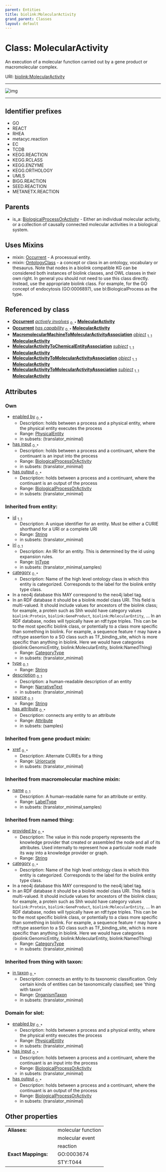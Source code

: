 ```yaml
---
parent: Entities
title: biolink:MolecularActivity
grand_parent: Classes
layout: default
---
```


# Class: MolecularActivity


An execution of a molecular function carried out by a gene product or macromolecular complex.

URI: [biolink:MolecularActivity](https://w3id.org/biolink/vocab/MolecularActivity)


---

![img](https://yuml.me/diagram/nofunky;dir:TB/class/[OrganismTaxon],[OntologyClass],[Occurrent],[MolecularEntity],[MolecularActivityToMolecularActivityAssociation],[MolecularActivityToChemicalEntityAssociation],[MacromolecularMachineMixin]%3Cenabled%20by%200..%2A-++[MolecularActivity%7Cprovided_by(i):string%20%2A;xref(i):uriorcurie%20%2A;category(i):category_type%20%2B;id(i):string;iri(i):iri_type%20%3F;type(i):string%20%3F;name(i):label_type%20%3F;description(i):narrative_text%20%3F;source(i):string%20%3F],[MolecularEntity]%3Chas%20output%200..%2A-%20[MolecularActivity],[MolecularEntity]%3Chas%20input%200..%2A-%20[MolecularActivity],[MacromolecularMachineToMolecularActivityAssociation]-%20object%201..1%3E[MolecularActivity],[MolecularActivityToChemicalEntityAssociation]-%20subject%201..1%3E[MolecularActivity],[MolecularActivityToMolecularActivityAssociation]-%20object%201..1%3E[MolecularActivity],[MolecularActivityToMolecularActivityAssociation]-%20subject%201..1%3E[MolecularActivity],[MolecularActivity]uses%20-.-%3E[Occurrent],[MolecularActivity]uses%20-.-%3E[OntologyClass],[BiologicalProcessOrActivity]%5E-[MolecularActivity],[MacromolecularMachineToMolecularActivityAssociation],[MacromolecularMachineMixin],[BiologicalProcessOrActivity],[Attribute])

---


## Identifier prefixes

 * GO
 * REACT
 * RHEA
 * metacyc.reaction
 * EC
 * TCDB
 * KEGG.REACTION
 * KEGG.RCLASS
 * KEGG.ENZYME
 * KEGG.ORTHOLOGY
 * UMLS
 * BIGG.REACTION
 * SEED.REACTION
 * METANETX.REACTION

## Parents

 *  is_a: [BiologicalProcessOrActivity](BiologicalProcessOrActivity.md) - Either an individual molecular activity, or a collection of causally connected molecular activities in a biological system.

## Uses Mixins

 *  mixin: [Occurrent](Occurrent.md) - A processual entity.
 *  mixin: [OntologyClass](OntologyClass.md) - a concept or class in an ontology, vocabulary or thesaurus. Note that nodes in a biolink compatible KG can be considered both instances of biolink classes, and OWL classes in their own right. In general you should not need to use this class directly. Instead, use the appropriate biolink class. For example, for the GO concept of endocytosis (GO:0006897), use bl:BiologicalProcess as the type.

## Referenced by class

 *  **[Occurrent](Occurrent.md)** *[actively involves](actively_involves.md)*  <sub>0..\*</sub>  **[MolecularActivity](MolecularActivity.md)**
 *  **[Occurrent](Occurrent.md)** *[has capability](has_capability.md)*  <sub>0..\*</sub>  **[MolecularActivity](MolecularActivity.md)**
 *  **[MacromolecularMachineToMolecularActivityAssociation](MacromolecularMachineToMolecularActivityAssociation.md)** *[object](object.md)*  <sub>1..1</sub>  **[MolecularActivity](MolecularActivity.md)**
 *  **[MolecularActivityToChemicalEntityAssociation](MolecularActivityToChemicalEntityAssociation.md)** *[subject](subject.md)*  <sub>1..1</sub>  **[MolecularActivity](MolecularActivity.md)**
 *  **[MolecularActivityToMolecularActivityAssociation](MolecularActivityToMolecularActivityAssociation.md)** *[object](object.md)*  <sub>1..1</sub>  **[MolecularActivity](MolecularActivity.md)**
 *  **[MolecularActivityToMolecularActivityAssociation](MolecularActivityToMolecularActivityAssociation.md)** *[subject](subject.md)*  <sub>1..1</sub>  **[MolecularActivity](MolecularActivity.md)**

## Attributes


### Own

 * [enabled by](enabled_by.md)  <sub>0..\*</sub>
     * Description: holds between a process and a physical entity, where the physical entity executes the process
     * Range: [PhysicalEntity](PhysicalEntity.md)
     * in subsets: (translator_minimal)
 * [has input](has_input.md)  <sub>0..\*</sub>
     * Description: holds between a process and a continuant, where the continuant is an input into the process
     * Range: [BiologicalProcessOrActivity](BiologicalProcessOrActivity.md)
     * in subsets: (translator_minimal)
 * [has output](has_output.md)  <sub>0..\*</sub>
     * Description: holds between a process and a continuant, where the continuant is an output of the process
     * Range: [BiologicalProcessOrActivity](BiologicalProcessOrActivity.md)
     * in subsets: (translator_minimal)

### Inherited from entity:

 * [id](id.md)  <sub>1..1</sub>
     * Description: A unique identifier for an entity. Must be either a CURIE shorthand for a URI or a complete URI
     * Range: [String](types/String.md)
     * in subsets: (translator_minimal)
 * [iri](iri.md)  <sub>0..1</sub>
     * Description: An IRI for an entity. This is determined by the id using expansion rules.
     * Range: [IriType](types/IriType.md)
     * in subsets: (translator_minimal,samples)
 * [category](category.md)  <sub>0..\*</sub>
     * Description: Name of the high level ontology class in which this entity is categorized. Corresponds to the label for the biolink entity type class.
 * In a neo4j database this MAY correspond to the neo4j label tag.
 * In an RDF database it should be a biolink model class URI.
This field is multi-valued. It should include values for ancestors of the biolink class; for example, a protein such as Shh would have category values `biolink:Protein`, `biolink:GeneProduct`, `biolink:MolecularEntity`, ...
In an RDF database, nodes will typically have an rdf:type triples. This can be to the most specific biolink class, or potentially to a class more specific than something in biolink. For example, a sequence feature `f` may have a rdf:type assertion to a SO class such as TF_binding_site, which is more specific than anything in biolink. Here we would have categories {biolink:GenomicEntity, biolink:MolecularEntity, biolink:NamedThing}
     * Range: [CategoryType](types/CategoryType.md)
     * in subsets: (translator_minimal)
 * [type](type.md)  <sub>0..1</sub>
     * Range: [String](types/String.md)
 * [description](description.md)  <sub>0..1</sub>
     * Description: a human-readable description of an entity
     * Range: [NarrativeText](types/NarrativeText.md)
     * in subsets: (translator_minimal)
 * [source](source.md)  <sub>0..1</sub>
     * Range: [String](types/String.md)
 * [has attribute](has_attribute.md)  <sub>0..\*</sub>
     * Description: connects any entity to an attribute
     * Range: [Attribute](Attribute.md)
     * in subsets: (samples)

### Inherited from gene product mixin:

 * [xref](xref.md)  <sub>0..\*</sub>
     * Description: Alternate CURIEs for a thing
     * Range: [Uriorcurie](types/Uriorcurie.md)
     * in subsets: (translator_minimal)

### Inherited from macromolecular machine mixin:

 * [name](name.md)  <sub>0..1</sub>
     * Description: A human-readable name for an attribute or entity.
     * Range: [LabelType](types/LabelType.md)
     * in subsets: (translator_minimal,samples)

### Inherited from named thing:

 * [provided by](provided_by.md)  <sub>0..\*</sub>
     * Description: The value in this node property represents the knowledge provider that created or assembled the node and all of its attributes.  Used internally to represent how a particular node made its way into a knowledge provider or graph.
     * Range: [String](types/String.md)
 * [category](category.md)  <sub>0..\*</sub>
     * Description: Name of the high level ontology class in which this entity is categorized. Corresponds to the label for the biolink entity type class.
 * In a neo4j database this MAY correspond to the neo4j label tag.
 * In an RDF database it should be a biolink model class URI.
This field is multi-valued. It should include values for ancestors of the biolink class; for example, a protein such as Shh would have category values `biolink:Protein`, `biolink:GeneProduct`, `biolink:MolecularEntity`, ...
In an RDF database, nodes will typically have an rdf:type triples. This can be to the most specific biolink class, or potentially to a class more specific than something in biolink. For example, a sequence feature `f` may have a rdf:type assertion to a SO class such as TF_binding_site, which is more specific than anything in biolink. Here we would have categories {biolink:GenomicEntity, biolink:MolecularEntity, biolink:NamedThing}
     * Range: [CategoryType](types/CategoryType.md)
     * in subsets: (translator_minimal)

### Inherited from thing with taxon:

 * [in taxon](in_taxon.md)  <sub>0..\*</sub>
     * Description: connects an entity to its taxonomic classification. Only certain kinds of entities can be taxonomically classified; see 'thing with taxon'
     * Range: [OrganismTaxon](OrganismTaxon.md)
     * in subsets: (translator_minimal)

### Domain for slot:

 * [enabled by](enabled_by.md)  <sub>0..\*</sub>
     * Description: holds between a process and a physical entity, where the physical entity executes the process
     * Range: [PhysicalEntity](PhysicalEntity.md)
     * in subsets: (translator_minimal)
 * [has input](has_input.md)  <sub>0..\*</sub>
     * Description: holds between a process and a continuant, where the continuant is an input into the process
     * Range: [BiologicalProcessOrActivity](BiologicalProcessOrActivity.md)
     * in subsets: (translator_minimal)
 * [has output](has_output.md)  <sub>0..\*</sub>
     * Description: holds between a process and a continuant, where the continuant is an output of the process
     * Range: [BiologicalProcessOrActivity](BiologicalProcessOrActivity.md)
     * in subsets: (translator_minimal)

## Other properties

|  |  |  |
| --- | --- | --- |
| **Aliases:** | | molecular function |
|  | | molecular event |
|  | | reaction |
| **Exact Mappings:** | | GO:0003674 |
|  | | STY:T044 |


